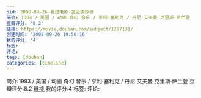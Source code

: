 ```yaml
---
pid: 2008-09-26-看过电影-圣诞夜惊魂
简介: 1993 / 美国 / 动画 奇幻 音乐 / 亨利·塞利克 / 丹尼·艾夫曼 克里斯·萨兰登
豆瓣评分: '8.2'
链接: https://movie.douban.com/subject/1297131/
创建时间: '2008-09-26 19:56:16'
我的评分: '4'
标签:
评论:
tags: [douban]
categories: [timeline]
---
```

简介:1993 / 美国 / 动画 奇幻 音乐 / 亨利·塞利克 / 丹尼·艾夫曼 克里斯·萨兰登
豆瓣评分:8.2
[链接](https://movie.douban.com/subject/1297131/)
我的评分:4
标签:
评论:
